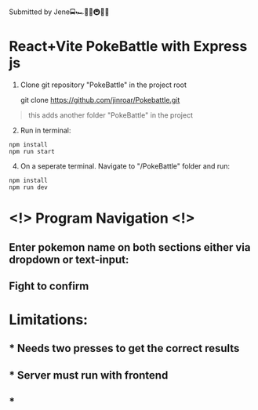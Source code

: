 Submitted by Jene🚍🏎🚉🚅🚇🚃🚋

#  React+Vite PokeBattle with Express js              
                                                                
  1. Clone git repository "PokeBattle" in the project root                                 

     git clone https://github.com/jinroar/Pokebattle.git
                                                                
   > this adds another folder "PokeBattle" in the project

  2. Run in terminal:

    npm install
    npm run start

  4. On a seperate terminal. Navigate to "/PokeBattle" folder and run:

    npm install
    npm run dev

# <!> Program Navigation <!> 

## Enter pokemon name on both sections either via dropdown or text-input:
 ##  Fight to confirm

                                         
  
 #  Limitations:
 ## * Needs two presses to get the correct results
 ## * Server must run with frontend
 ## * 

  
